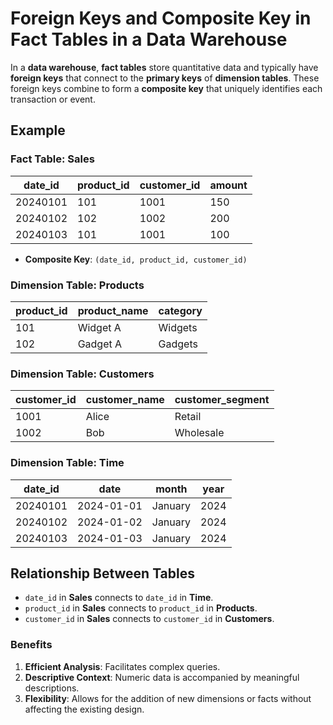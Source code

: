 # Foreign Keys and Composite Key in Fact Tables in a Data Warehouse

In a **data warehouse**, **fact tables** store quantitative data and typically have **foreign keys** that connect to the **primary keys** of **dimension tables**. These foreign keys combine to form a **composite key** that uniquely identifies each transaction or event.

## Example

### Fact Table: Sales

| date_id  | product_id | customer_id | amount |
| -------- | ---------- | ----------- | ------ |
| 20240101 | 101        | 1001        | 150    |
| 20240102 | 102        | 1002        | 200    |
| 20240103 | 101        | 1001        | 100    |

- **Composite Key**: `(date_id, product_id, customer_id)`

### Dimension Table: Products

| product_id | product_name | category |
| ---------- | ------------ | -------- |
| 101        | Widget A     | Widgets  |
| 102        | Gadget A     | Gadgets  |

### Dimension Table: Customers

| customer_id | customer_name | customer_segment |
| ----------- | ------------- | ---------------- |
| 1001        | Alice         | Retail           |
| 1002        | Bob           | Wholesale        |

### Dimension Table: Time

| date_id  | date       | month   | year |
| -------- | ---------- | ------- | ---- |
| 20240101 | 2024-01-01 | January | 2024 |
| 20240102 | 2024-01-02 | January | 2024 |
| 20240103 | 2024-01-03 | January | 2024 |

## Relationship Between Tables

- `date_id` in **Sales** connects to `date_id` in **Time**.
- `product_id` in **Sales** connects to `product_id` in **Products**.
- `customer_id` in **Sales** connects to `customer_id` in **Customers**.

### Benefits

1. **Efficient Analysis**: Facilitates complex queries.
2. **Descriptive Context**: Numeric data is accompanied by meaningful descriptions.
3. **Flexibility**: Allows for the addition of new dimensions or facts without affecting the existing design.
